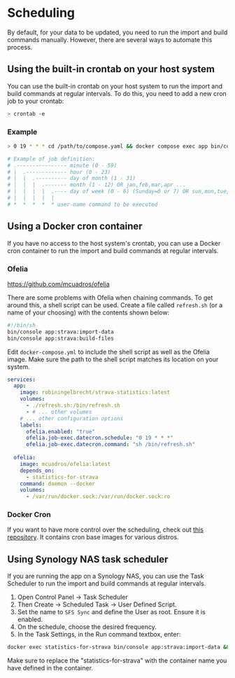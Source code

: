 # Scheduling

By default, for your data to be updated, you need to run the import and build commands manually.
However, there are several ways to automate this process.

## Using the built-in crontab on your host system

You can use the built-in crontab on your host system to run the import and build commands at regular intervals.
To do this, you need to add a new cron job to your crontab:

```bash
> crontab -e
```

### Example

```bash
> 0 19 * * * cd /path/to/compose.yaml && docker compose exec app bin/console app:strava:import-data && docker compose exec app bin/console app:strava:build-files
```

```bash
# Example of job definition:
# .---------------- minute (0 - 59)
# |  .------------- hour (0 - 23)
# |  |  .---------- day of month (1 - 31)
# |  |  |  .------- month (1 - 12) OR jan,feb,mar,apr ...
# |  |  |  |  .---- day of week (0 - 6) (Sunday=0 or 7) OR sun,mon,tue,wed,thu,fri,sat
# |  |  |  |  |
# *  *  *  *  * user-name command to be executed
```

## Using a Docker cron container

If you have no access to the host system's crontab,
you can use a Docker cron container to run the import and build commands at regular intervals.

### Ofelia

https://github.com/mcuadros/ofelia

There are some problems with Ofelia when chaining commands. To get around this, a shell script can be used.
Create a file called `refresh.sh` (or a name of your choosing) with the contents shown below:

```bash
#!/bin/sh
bin/console app:strava:import-data
bin/console app:strava:build-files
```

Edit `docker-compose.yml` to include the shell script as well as the Ofelia image. 
Make sure the path to the shell script matches its location on your system.

```yml
services:
  app:
    image: robiningelbrecht/strava-statistics:latest
    volumes:
      - ./refresh.sh:/bin/refresh.sh
      - # ... other volumes
    # ... other configuration options
    labels:
      ofelia.enabled: "true"
      ofelia.job-exec.datecron.schedule: "0 19 * * *"
      ofelia.job-exec.datecron.command: "sh /bin/refresh.sh"
      
  ofelia:
    image: mcuadros/ofelia:latest
    depends_on:
      - statistics-for-strava
    command: daemon --docker
    volumes:
      - /var/run/docker.sock:/var/run/docker.sock:ro
```

### Docker Cron

If you want to have more control over the scheduling, check out [this repository](https://github.com/AnalogJ/docker-cron).
It contains cron base images for various distros.

## Using Synology NAS task scheduler

If you are running the app on a Synology NAS,
you can use the Task Scheduler to run the import and build commands at regular intervals.

1. Open Control Panel -> Task Scheduler
2. Then Create -> Scheduled Task -> User Defined Script.
3. Set the name to `SFS Sync` and define the User as root. Ensure it is enabled.
4. On the schedule, choose the desired frequency.
5. In the Task Settings, in the Run command textbox, enter:

```bash
docker exec statistics-for-strava bin/console app:strava:import-data && docker exec statistics-for-strava bin/console app:strava:build-files
```

<div class="alert important">
Make sure to replace the "statistics-for-strava" with the container name you have defined in the container.
</div>
